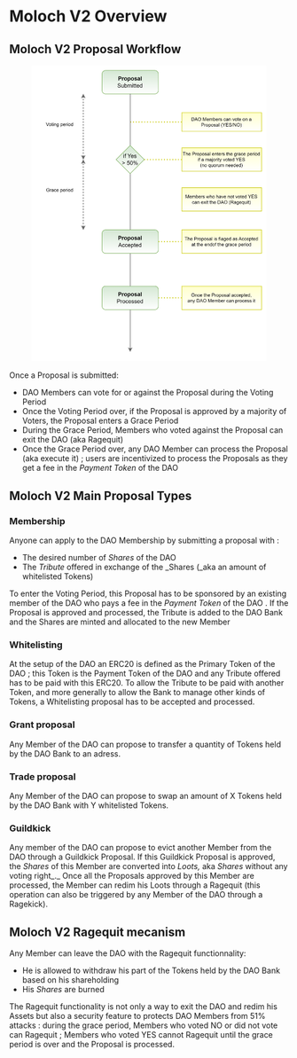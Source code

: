 # Moloch V2 Overview

## Moloch V2 Proposal Workflow

<figure><img src="../.gitbook/assets/image (2).png" alt=""><figcaption></figcaption></figure>

Once a Proposal is submitted:

* DAO Members can vote for or against the Proposal during the Voting Period
* Once the Voting Period over, if the Proposal is approved by a majority of Voters, the Proposal enters a Grace Period
* During the Grace Period, Members who voted against the Proposal can exit the DAO (aka Ragequit)
* Once the Grace Period over, any DAO Member can process the Proposal (aka execute it) ; users are incentivized to process the Proposals as they get a fee in the _Payment Token_ of the DAO



## Moloch V2 Main Proposal Types

### Membership

Anyone can apply to the DAO Membership by submitting a proposal with :

* The desired number of _Shares_ of the DAO
* The _Tribute_ offered in exchange of the _Shares (_aka an amount of whitelisted Tokens)

To enter the Voting Period, this Proposal has to be sponsored by an existing member of the DAO who pays a fee in the _Payment Token_ of the DAO . If the Proposal is approved and processed, the Tribute is added to the DAO Bank and the Shares are minted and allocated to the new Member

### Whitelisting

At the setup of the DAO an ERC20 is defined as the Primary Token of the DAO ; this Token is the Payment Token of the DAO and any Tribute offered has to be paid with this ERC20. To allow the Tribute to be paid with another Token, and more generally to allow the Bank to manage other kinds of Tokens, a Whitelisting proposal has to be accepted and processed.

### Grant proposal

Any Member of the DAO can propose to transfer a quantity of Tokens held by the DAO Bank to an adress.

### Trade proposal

Any Member of the DAO can propose to swap an amount of X Tokens held by the DAO Bank with Y whitelisted Tokens.

### Guildkick

Any member of the DAO can propose to evict another Member from the DAO through a Guildkick Proposal. If this Guildkick Proposal is approved, the _Shares_ of this Member are converted into _Loots,_ aka _Shares_ without any voting right_._ Once all the Proposals approved by this Member are processed, the Member can redim his Loots through a Ragequit (this operation can also be triggered by any Member of the DAO through a Ragekick).

## Moloch V2 Ragequit mecanism

Any Member can leave the DAO with the Ragequit functionnality:

* He is allowed to withdraw his part of the Tokens held by the DAO Bank based on his shareholding
* His _Shares_ are burned

The Ragequit functionality is not only a way to exit the DAO and redim his Assets but also a security feature to protects DAO Members from 51% attacks : during the grace period, Members who voted NO or did not vote can Ragequit ; Members who voted YES cannot Ragequit until the grace period is over and the Proposal is processed.
